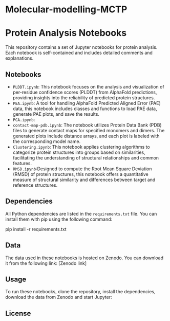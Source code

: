 # Molecular-modelling-MCTP

# Protein Analysis Notebooks

This repository contains a set of Jupyter notebooks for protein analysis. Each notebook is self-contained and includes detailed comments and explanations.

## Notebooks

- `PLDDT.ipynb`: This notebook focuses on the analysis and visualization of per-residue confidence scores (PLDDT) from AlphaFold predictions, providing insights into the reliability of predicted protein structures.
- `PEA.ipynb`: A tool for handling AlphaFold Predicted Aligned Error (PAE) data, this notebook includes classes and functions to load PAE data, generate PAE plots, and save the results.
- `PCA.ipynb`: 
- `contact-map-pdb.ipynb`: The notebook utilizes Protein Data Bank (PDB) files to generate contact maps for specified monomers and dimers. The generated plots include distance arrays, and each plot is labeled with the corresponding model name.
- `Clustering.ipynb`: This notebook applies clustering algorithms to categorize protein structures into groups based on similarities, facilitating the understanding of structural relationships and common features.
-  `RMSD.ipynb`:Designed to compute the Root Mean Square Deviation (RMSD) of protein structures, this notebook offers a quantitative measure of structural similarity and differences between target and reference structures.
  
## Dependencies

All Python dependencies are listed in the `requirements.txt` file. You can install them with pip using the following command:

pip install -r requirements.txt


## Data

The data used in these notebooks is hosted on Zenodo. You can download it from the following link: [Zenodo link]

## Usage

To run these notebooks, clone the repository, install the dependencies, download the data from Zenodo and start Jupyter:

## License
